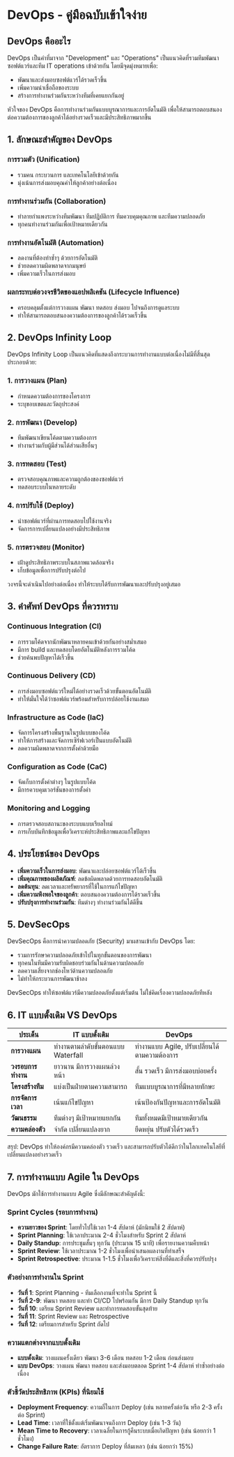 # DevOps - คู่มือฉบับเข้าใจง่าย

## DevOps คืออะไร

DevOps เป็นคำที่มาจาก "Development" และ "Operations" เป็นแนวคิดที่รวมทีมพัฒนาซอฟต์แวร์และทีม IT operations เข้าด้วยกัน โดยมีจุดมุ่งหมายเพื่อ:

- พัฒนาและส่งมอบซอฟต์แวร์ได้รวดเร็วขึ้น
- เพิ่มความน่าเชื่อถือของระบบ
- สร้างการทำงานร่วมกันระหว่างทีมที่เคยแยกกันอยู่

หัวใจของ DevOps คือการทำงานร่วมกันแบบบูรณาการและการอัตโนมัติ เพื่อให้สามารถตอบสนองต่อความต้องการของลูกค้าได้อย่างรวดเร็วและมีประสิทธิภาพมากขึ้น

## 1. ลักษณะสำคัญของ DevOps

### การรวมตัว (Unification)
- รวมคน กระบวนการ และเทคโนโลยีเข้าด้วยกัน
- มุ่งเน้นการส่งมอบคุณค่าให้ลูกค้าอย่างต่อเนื่อง

### การทำงานร่วมกัน (Collaboration)
- ทำลายกำแพงระหว่างทีมพัฒนา ทีมปฏิบัติการ ทีมควบคุมคุณภาพ และทีมความปลอดภัย
- ทุกคนทำงานร่วมกันเพื่อเป้าหมายเดียวกัน

### การทำงานอัตโนมัติ (Automation)
- ลดงานที่ต้องทำซ้ำๆ ด้วยการอัตโนมัติ
- ช่วยลดความผิดพลาดจากมนุษย์
- เพิ่มความเร็วในการส่งมอบ

### ผลกระทบต่อวงจรชีวิตของแอปพลิเคชัน (Lifecycle Influence)
- ครอบคลุมตั้งแต่การวางแผน พัฒนา ทดสอบ ส่งมอบ ไปจนถึงการดูแลระบบ
- ทำให้สามารถตอบสนองความต้องการของลูกค้าได้รวดเร็วขึ้น

## 2. DevOps Infinity Loop

DevOps Infinity Loop เป็นแนวคิดที่แสดงถึงกระบวนการทำงานแบบต่อเนื่องไม่มีที่สิ้นสุด ประกอบด้วย:

### 1. การวางแผน (Plan)
- กำหนดความต้องการของโครงการ
- ระบุขอบเขตและวัตถุประสงค์

### 2. การพัฒนา (Develop)
- ทีมพัฒนาเขียนโค้ดตามความต้องการ
- ทำงานร่วมกับผู้มีส่วนได้ส่วนเสียอื่นๆ

### 3. การทดสอบ (Test)
- ตรวจสอบคุณภาพและความถูกต้องของซอฟต์แวร์
- ทดสอบระบบในหลายระดับ

### 4. การปรับใช้ (Deploy)
- นำซอฟต์แวร์ที่ผ่านการทดสอบไปใช้งานจริง
- จัดการการเปลี่ยนแปลงอย่างมีประสิทธิภาพ

### 5. การตรวจสอบ (Monitor)
- เฝ้าดูประสิทธิภาพระบบในสภาพแวดล้อมจริง
- เก็บข้อมูลเพื่อการปรับปรุงต่อไป

วงจรนี้จะดำเนินไปอย่างต่อเนื่อง ทำให้ระบบได้รับการพัฒนาและปรับปรุงอยู่เสมอ

## 3. คำศัพท์ DevOps ที่ควรทราบ

### Continuous Integration (CI)
- การรวมโค้ดจากนักพัฒนาหลายคนเข้าด้วยกันอย่างสม่ำเสมอ
- มีการ build และทดสอบโดยอัตโนมัติหลังการรวมโค้ด
- ช่วยค้นพบปัญหาได้เร็วขึ้น

### Continuous Delivery (CD)
- การส่งมอบซอฟต์แวร์ใหม่ได้อย่างรวดเร็วด้วยขั้นตอนอัตโนมัติ
- ทำให้มั่นใจได้ว่าซอฟต์แวร์พร้อมสำหรับการปล่อยใช้งานเสมอ

### Infrastructure as Code (IaC)
- จัดการโครงสร้างพื้นฐานในรูปแบบของโค้ด
- ทำให้การสร้างและจัดการเซิร์ฟเวอร์เป็นแบบอัตโนมัติ
- ลดความผิดพลาดจากการตั้งค่าด้วยมือ

### Configuration as Code (CaC)
- จัดเก็บการตั้งค่าต่างๆ ในรูปแบบโค้ด
- มีการควบคุมเวอร์ชันของการตั้งค่า

### Monitoring and Logging
- การตรวจสอบสถานะของระบบแบบเรียลไทม์
- การเก็บบันทึกข้อมูลเพื่อวิเคราะห์ประสิทธิภาพและแก้ไขปัญหา

## 4. ประโยชน์ของ DevOps

- **เพิ่มความเร็วในการส่งมอบ**: พัฒนาและปล่อยซอฟต์แวร์ได้เร็วขึ้น
- **เพิ่มคุณภาพของผลิตภัณฑ์**: ลดข้อผิดพลาดด้วยการทดสอบอัตโนมัติ
- **ลดต้นทุน**: ลดเวลาและทรัพยากรที่ใช้ในการแก้ไขปัญหา
- **เพิ่มความพึงพอใจของลูกค้า**: ตอบสนองความต้องการได้รวดเร็วขึ้น
- **ปรับปรุงการทำงานร่วมกัน**: ทีมต่างๆ ทำงานร่วมกันได้ดีขึ้น

## 5. DevSecOps

DevSecOps คือการนำความปลอดภัย (Security) มาผสานเข้ากับ DevOps โดย:

- รวมการรักษาความปลอดภัยเข้าไปในทุกขั้นตอนของการพัฒนา
- ทุกคนในทีมมีความรับผิดชอบร่วมกันในด้านความปลอดภัย
- ลดความเสี่ยงจากช่องโหว่ด้านความปลอดภัย
- ไม่ทำให้กระบวนการพัฒนาช้าลง

DevSecOps ทำให้ซอฟต์แวร์มีความปลอดภัยตั้งแต่เริ่มต้น ไม่ใช่คิดเรื่องความปลอดภัยทีหลัง

## 6. IT แบบดั้งเดิม VS DevOps

| ประเด็น | IT แบบดั้งเดิม | DevOps |
|--------|--------------|--------|
| **การวางแผน** | ทำงานตามลำดับขั้นตอนแบบ Waterfall | ทำงานแบบ Agile, ปรับเปลี่ยนได้ตามความต้องการ |
| **วงรอบการทำงาน** | ยาวนาน มีการวางแผนล่วงหน้า | สั้น รวดเร็ว มีการส่งมอบบ่อยครั้ง |
| **โครงสร้างทีม** | แบ่งเป็นฝ่ายตามความสามารถ | ทีมแบบบูรณาการที่มีหลายทักษะ |
| **การจัดการเวลา** | เน้นแก้ไขปัญหา | เน้นป้องกันปัญหาและการอัตโนมัติ |
| **วัฒนธรรม** | ทีมต่างๆ มีเป้าหมายแยกกัน | ทีมทั้งหมดมีเป้าหมายเดียวกัน |
| **ความคล่องตัว** | จำกัด เปลี่ยนแปลงยาก | ยืดหยุ่น ปรับตัวได้รวดเร็ว |

สรุป: DevOps ทำให้องค์กรมีความคล่องตัว รวดเร็ว และสามารถปรับตัวได้ดีกว่าในโลกเทคโนโลยีที่เปลี่ยนแปลงอย่างรวดเร็ว

## 7. การทำงานแบบ Agile ใน DevOps

DevOps มักใช้การทำงานแบบ Agile ซึ่งมีลักษณะสำคัญดังนี้:

### Sprint Cycles (รอบการทำงาน)
- **ความยาวของ Sprint**: โดยทั่วไปใช้เวลา 1-4 สัปดาห์ (มักนิยมใช้ 2 สัปดาห์)
- **Sprint Planning**: ใช้เวลาประมาณ 2-4 ชั่วโมงสำหรับ Sprint 2 สัปดาห์
- **Daily Standup**: การประชุมสั้นๆ ทุกวัน (ประมาณ 15 นาที) เพื่อรายงานความคืบหน้า
- **Sprint Review**: ใช้เวลาประมาณ 1-2 ชั่วโมงเพื่อนำเสนอผลงานที่ทำเสร็จ
- **Sprint Retrospective**: ประมาณ 1-1.5 ชั่วโมงเพื่อวิเคราะห์สิ่งที่ดีและสิ่งที่ควรปรับปรุง

### ตัวอย่างการทำงานใน Sprint
- **วันที่ 1**: Sprint Planning - ทีมเลือกงานที่จะทำใน Sprint นี้
- **วันที่ 2-9**: พัฒนา ทดสอบ และทำ CI/CD ไปพร้อมกัน มีการ Daily Standup ทุกวัน
- **วันที่ 10**: เตรียม Sprint Review และทำการทดสอบขั้นสุดท้าย
- **วันที่ 11**: Sprint Review และ Retrospective
- **วันที่ 12**: เตรียมการสำหรับ Sprint ถัดไป

### ความแตกต่างจากแบบดั้งเดิม
- **แบบดั้งเดิม**: วางแผนครั้งเดียว พัฒนา 3-6 เดือน ทดสอบ 1-2 เดือน ก่อนส่งมอบ
- **แบบ DevOps**: วางแผน พัฒนา ทดสอบ และส่งมอบตลอด Sprint 1-4 สัปดาห์ ทำซ้ำอย่างต่อเนื่อง

### ตัวชี้วัดประสิทธิภาพ (KPIs) ที่นิยมใช้
- **Deployment Frequency**: ความถี่ในการ Deploy (เช่น หลายครั้งต่อวัน หรือ 2-3 ครั้งต่อ Sprint)
- **Lead Time**: เวลาที่ใช้ตั้งแต่เริ่มพัฒนาจนถึงการ Deploy (เช่น 1-3 วัน)
- **Mean Time to Recovery**: เวลาเฉลี่ยในการกู้คืนระบบเมื่อเกิดปัญหา (เช่น น้อยกว่า 1 ชั่วโมง)
- **Change Failure Rate**: อัตราการ Deploy ที่ล้มเหลว (เช่น น้อยกว่า 15%)